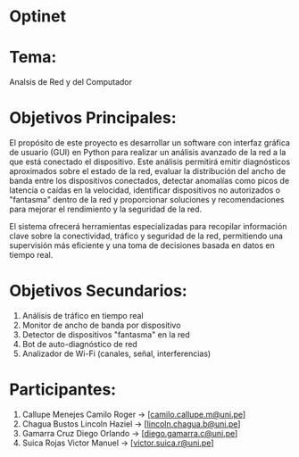 # Optinet
# Tema: 
Analsis de Red y del Computador
# Objetivos Principales:
El propósito de este proyecto es desarrollar un software con interfaz gráfica de usuario (GUI) en Python para realizar un análisis avanzado de la red a la que está conectado el dispositivo. Este análisis permitirá emitir diagnósticos aproximados sobre el estado de la red, evaluar la distribución del ancho de banda entre los dispositivos conectados, detectar anomalías como picos de latencia o caídas en la velocidad, identificar dispositivos no autorizados o "fantasma" dentro de la red y proporcionar soluciones y recomendaciones para mejorar el rendimiento y la seguridad de la red.

El sistema ofrecerá herramientas especializadas para recopilar información clave sobre la conectividad, tráfico y seguridad de la red, permitiendo una supervisión más eficiente y una toma de decisiones basada en datos en tiempo real.
# Objetivos Secundarios:
1. Análisis de tráfico en tiempo real
2. Monitor de ancho de banda por dispositivo
3. Detector de dispositivos "fantasma" en la red
4. Bot de auto-diagnóstico de red
5. Analizador de Wi-Fi (canales, señal, interferencias)
   
# ****Participantes:****
1. Callupe Menejes Camilo Roger                        -> [camilo.callupe.m@uni.pe]
2. Chagua Bustos Lincoln Haziel                        -> [lincoln.chagua.b@uni.pe]
3. Gamarra Cruz Diego Orlando                          -> [diego.gamarra.c@uni.pe]
4. Suica Rojas Victor Manuel                           -> [victor.suica.r@uni.pe]
   
